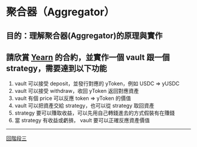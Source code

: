 # 聚合器（Aggregator）

## 目的：理解聚合器(Aggregator)的原理與實作

## 請欣賞 [Yearn](https://docs.yearn.finance/) 的合約，並實作一個 vault 跟一個 strategy，需要達到以下功能
1. vault 可以接受 deposit，並發行對應的 yToken，例如 USDC => yUSDC
2. vault 可以接受 withdraw，收回 yToken 返回對應資產
3. vault 有個 price 可以反應 token => yToken 的價值
3. vault 可以把資產交給 strategy，也可以從 strategy 取回資產
4. strategy 要可以賺取收益，可以先用自己轉錢進去的方式假裝有在賺錢
3. 當 strategy 有收益或虧損， vault 要可以正確反應資產價值

---
[回階段三](./README.md)